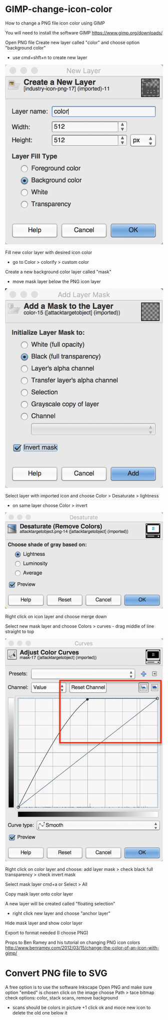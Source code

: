 # GIMP-change-icon-color
How to change a PNG file icon color using GIMP 

You will need to install the software GIMP 
https://www.gimp.org/downloads/

Open PNG file 
Create new layer called "color" and choose option "background color" 
* use cmd+shft+n to create new layer

![alt tag](/img/new-layer.png)

Fill new color layer with desired icon color
* go to Color > colorify > custom color

Create a new background color layer called "mask"
* move mask layer below the PNG icon layer

![alt tag](/img/mask-layer.png)

Select layer with imported icon and choose Color > Desaturate > lightness
* on same layer choose Color > invert

![alt tag](/img/desaturate.png)

Right click on icon layer and choose merge down

Select new mask layer and choose Colors > curves - drag middle of line straight to top

![alt tag](/img/adjust-color-curve.png)

Right click on color layer and choose: add layer mask > check black full transparency > check invert mask

Select mask layer cmd+a or Select > All

Copy mask layer onto color layer 

A new layer will be created called "floating selection"
* right click new layer and choose "anchor layer" 

Hide mask layer and show color layer

Export to format needed (I choose PNG)

Props to Ben Ramey and his tutorial on changing PNG icon colors 
http://www.benramey.com/2012/03/15/change-the-color-of-an-icon-with-gimp/

# Convert PNG file to SVG
A free option is to use the software Inkscape
Open PNG and make sure option "embed" is chosen 
click on the image
choose Path > tace bitmap
check options: color, stack scans, remove background 
  * scans should be colors in picture +1
 click ok and moce new icon to delete the old one below it




